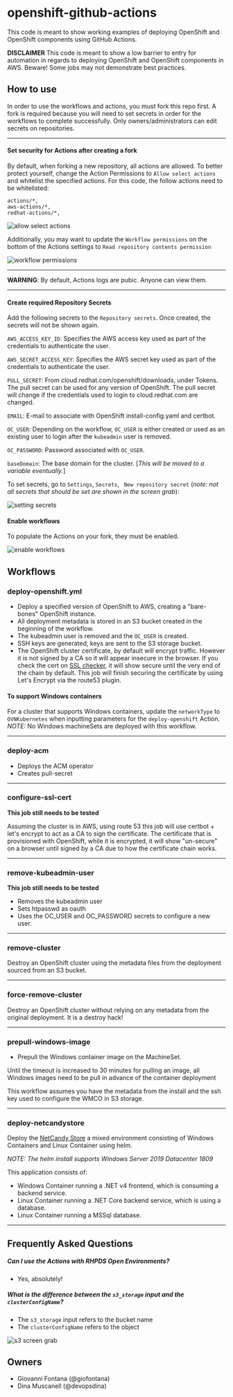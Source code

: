 # openshift-github-actions

This code is meant to show working examples of deploying OpenShift and OpenShift components using GitHub Actions.

**DISCLAIMER** 
This code is meant to show a low barrier to entry for automation in regards to deploying OpenShift and OpenShift components in AWS.  Beware! Some jobs may not demonstrate best practices.
## How to use

In order to use the workflows and actions, you must fork this repo first.  A fork is required because you will need to set secrets in order for the workflows to complete successfully.  Only owners/administrators can edit secrets on repositories.

---
#### Set security for Actions after creating a fork
By default, when forking a new repository, all actions are allowed.  To better protect yourself, change the Action Permissions to `Allow select actions` and whitelist the specified actions.  For this code, the follow actions need to be whitelisted:
```
actions/*,
aws-actions/*,
redhat-actions/*,
```
![allow select actions](/assets/images/allow_select_actions.png)

Additionally, you may want to update the `Workflow permissions` on the bottom of the Actions settings to `Read repository contents permission`

![workflow permissions](/assets/images/workflow_permissions.png)

---

**WARNING**: By default, Actions logs are pubic. Anyone can view them.

---
#### Create required Repository Secrets
Add the following secrets to the `Repository secrets`.  Once created, the secrets will not be shown again.

`AWS_ACCESS_KEY_ID`: Specifies the AWS access key used as part of the credentials to authenticate the user.

`AWS_SECRET_ACCESS_KEY`: Specifies the AWS secret key used as part of the credentials to authenticate the user.

`PULL_SECRET`: From cloud.redhat.com/openshift/downloads, under Tokens.  The pull secret can be used for any version of OpenShift.  The pull secret will change if the credentials used to login to cloud.redhat.com are changed.

`EMAIL`: E-mail to associate with OpenShift install-config.yaml and certbot.

`OC_USER`: Depending on the workflow, `OC_USER` is either created or used as an existing user to login after the `kubeadmin` user is removed.

`OC_PASSWORD`: Password associated with `OC_USER`.

`baseDomain`: The base domain for the cluster. [_This will be moved to a variable eventually._]

To set secrets, go to `Settings`, `Secrets`, ` New repository secret` (_note: not all secrets that should be set are shown in the screen grab_):

![setting secrets](/assets/images/setting_secrets.png)

#### Enable workflows

To populate the Actions on your fork, they must be enabled.

![enable workflows](/assets/images/enable_workflows_on_fork.png)

## Workflows

### deploy-openshift.yml

- Deploy a specified version of OpenShift to AWS, creating a "bare-bones" OpenShift instance.
- All deployment metadata is stored in an S3 bucket created in the beginning of the workflow.
- The kubeadmin user is removed and the `OC_USER` is created.
- SSH keys are generated, keys are sent to the S3 storage bucket.
- The OpenShift cluster certificate, by default will encrypt traffic.  However it is not signed by a CA so it will appear insecure in the browser.  If you check the cert on [SSL checker](https://www.sslshopper.com/ssl-checker.html), it will show secure until the very end of the chain by default.  This job will finish securing the certificate by using Let's Encrypt via the route53 plugin.

#### To support Windows containers
For a cluster that supports Windows containers, update the `networkType` to `OVNKubernetes` when inputting parameters for the `deploy-openshift` Action.  _NOTE:_ No Windows machineSets are deployed with this workflow.

---

### deploy-acm

- Deploys the ACM operator
- Creates pull-secret

---

### configure-ssl-cert

**This job still needs to be tested**

Assuming the cluster is in AWS, using route 53 this job will use certbot + let's encrypt to act as a CA to sign the certificate.  The certificate that is provisioned with OpenShift, while it is encrypted, it will show "un-secure" on a browser until signed by a CA due to how the certificate chain works.

---

### remove-kubeadmin-user

**This job still needs to be tested**

- Removes the kubeadmin user
- Sets htpasswd as oauth
- Uses the OC_USER and OC_PASSWORD secrets to configure a new user.

---

### remove-cluster

Destroy an OpenShift cluster using the metadata files from the deployment sourced from an S3 bucket.

---

### force-remove-cluster

Destroy an OpenShift cluster without relying on any metadata from the original deployment.  It is a destroy hack!

---
### prepull-windows-image

- Prepull the Windows container image on the MachineSet.


Until the timeout is increased to 30 minutes for pulling an image, all Windows images need to be pull in advance of the container deployment

This workflow assumes you have the metadata from the install and the ssh key used to configure the WMCO in S3 storage.

---

### deploy-netcandystore

Deploy the [NetCandy Store](http://people.redhat.com/chernand/windows-containers-quickstart/ns-intro/) a mixed environment consisting of Windows Containers and Linux Container using helm.

_NOTE: The helm install supports Windows Server 2019 Datacenter 1809_

This application consists of:

- Windows Container running a .NET v4 frontend, which is consuming a backend service.
- Linux Container running a .NET Core backend service, which is using a database.
- Linux Container running a MSSql database.

---

## Frequently Asked Questions

##### Can I use the Actions with RHPDS Open Environments?

- Yes, absolutely!

##### What is the difference between the `s3_storage` input and the `clusterConfigName`?

- The `s3_storage` input refers to the bucket name 
- The `clusterConfigName` refers to the object

![s3 screen grab](/assets/images/s3_storage_example.png)

## Owners

- Giovanni Fontana (@giofontana)
- Dina Muscanell (@devopsdina)